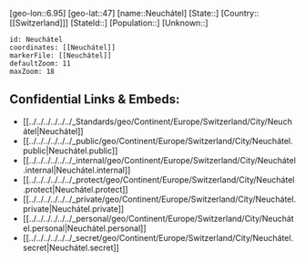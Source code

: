 ﻿---
location: [47,6.95]
mapzoom: [7,12] 
mapmarker: city 
type: City
tags:
- geo/City


SpocWebEntityId: 32802
isDeleted: false
confidential: public

---
[geo-lon::6.95]
[geo-lat::47]
[name::Neuchátel]
[State::]
[Country::[[Switzerland]]]
[StateId::]
[Population::]
[Unknown::]


```leaflet
id: Neuchátel
coordinates: [[Neuchátel]]
markerFile: [[Neuchátel]]
defaultZoom: 11 
maxZoom: 18
```


## Confidential Links & Embeds: 
- [[../../../../../../_Standards/geo/Continent/Europe/Switzerland/City/Neuchátel|Neuchátel]] 
- [[../../../../../../_public/geo/Continent/Europe/Switzerland/City/Neuchátel.public|Neuchátel.public]] 
- [[../../../../../../_internal/geo/Continent/Europe/Switzerland/City/Neuchátel.internal|Neuchátel.internal]] 
- [[../../../../../../_protect/geo/Continent/Europe/Switzerland/City/Neuchátel.protect|Neuchátel.protect]] 
- [[../../../../../../_private/geo/Continent/Europe/Switzerland/City/Neuchátel.private|Neuchátel.private]] 
- [[../../../../../../_personal/geo/Continent/Europe/Switzerland/City/Neuchátel.personal|Neuchátel.personal]] 
- [[../../../../../../_secret/geo/Continent/Europe/Switzerland/City/Neuchátel.secret|Neuchátel.secret]] 
